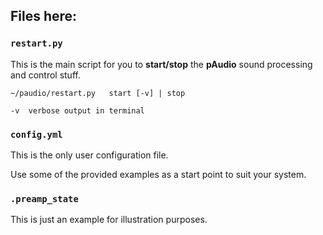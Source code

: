 ## Files here:


### `restart.py`

This is the main script for you to **start/stop** the **pAudio** sound processing and control stuff.

    ~/paudio/restart.py   start [-v] | stop

    -v  verbose output in terminal

### `config.yml`

This is the only user configuration file. 

Use some of the provided examples as a start point to suit your system.

### `.preamp_state`

This is just an example for illustration purposes.

